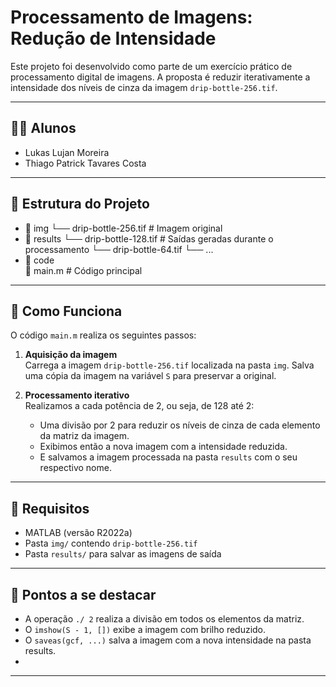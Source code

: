 # Processamento de Imagens: Redução de Intensidade

Este projeto foi desenvolvido como parte de um exercício prático de processamento digital de imagens. A proposta é reduzir iterativamente a intensidade dos níveis de cinza da imagem `drip-bottle-256.tif`.

---

## 👨‍💻 Alunos

- Lukas Lujan Moreira  
- Thiago Patrick Tavares Costa  

---

## 📁 Estrutura do Projeto
  - 📁 img 
      └── drip-bottle-256.tif # Imagem original 
  - 📁 results 
      └── drip-bottle-128.tif # Saídas geradas durante o processamento 
      └── drip-bottle-64.tif 
      └── ... 
  - 📁 code  
      📄 main.m # Código principal
---

## 🚀 Como Funciona

O código `main.m` realiza os seguintes passos:

1. **Aquisição da imagem**  
   Carrega a imagem `drip-bottle-256.tif` localizada na pasta `img`.
   Salva uma cópia da imagem na variável `S` para preservar a original.

2. **Processamento iterativo**  
   Realizamos a cada potência de 2, ou seja, de 128 até 2:
   - Uma divisão por 2 para reduzir os níveis de cinza de cada elemento da matriz da imagem.
   - Exibimos então a nova imagem com a intensidade reduzida.
   - E salvamos a imagem processada na pasta `results` com o seu respectivo nome.

---

## 📌 Requisitos

- MATLAB (versão R2022a)
- Pasta `img/` contendo `drip-bottle-256.tif`
- Pasta `results/` para salvar as imagens de saída

---

## 📝 Pontos a se destacar

- A operação `./ 2` realiza a divisão em todos os elementos da matriz.
- O `imshow(S - 1, [])` exibe a imagem com brilho reduzido.
- O `saveas(gcf, ...)` salva a imagem com a nova intensidade na pasta results.
- 
---
